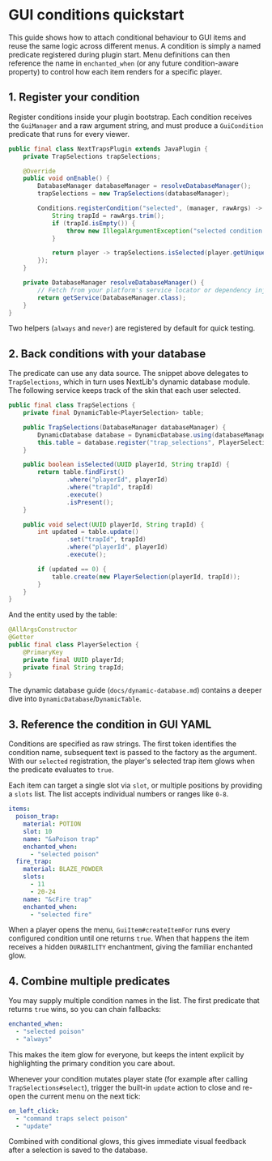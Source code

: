 # GUI conditions quickstart

This guide shows how to attach conditional behaviour to GUI items and reuse the
same logic across different menus. A condition is simply a named predicate
registered during plugin start. Menu definitions can then reference the name in
`enchanted_when` (or any future condition-aware property) to control how each
item renders for a specific player.

## 1. Register your condition

Register conditions inside your plugin bootstrap. Each condition receives the
`GuiManager` and a raw argument string, and must produce a `GuiCondition`
predicate that runs for every viewer.

```java
public final class NextTrapsPlugin extends JavaPlugin {
    private TrapSelections trapSelections;

    @Override
    public void onEnable() {
        DatabaseManager databaseManager = resolveDatabaseManager();
        trapSelections = new TrapSelections(databaseManager);

        Conditions.registerCondition("selected", (manager, rawArgs) -> {
            String trapId = rawArgs.trim();
            if (trapId.isEmpty()) {
                throw new IllegalArgumentException("selected condition expects trap id");
            }

            return player -> trapSelections.isSelected(player.getUniqueId(), trapId);
        });
    }

    private DatabaseManager resolveDatabaseManager() {
        // Fetch from your platform's service locator or dependency injector
        return getService(DatabaseManager.class);
    }
}
```

Two helpers (`always` and `never`) are registered by default for quick testing.

## 2. Back conditions with your database

The predicate can use any data source. The snippet above delegates to
`TrapSelections`, which in turn uses NextLib's dynamic database module. The
following service keeps track of the skin that each user selected.

```java
public final class TrapSelections {
    private final DynamicTable<PlayerSelection> table;

    public TrapSelections(DatabaseManager databaseManager) {
        DynamicDatabase database = DynamicDatabase.using(databaseManager);
        this.table = database.register("trap_selections", PlayerSelection.class);
    }

    public boolean isSelected(UUID playerId, String trapId) {
        return table.findFirst()
                .where("playerId", playerId)
                .where("trapId", trapId)
                .execute()
                .isPresent();
    }

    public void select(UUID playerId, String trapId) {
        int updated = table.update()
                .set("trapId", trapId)
                .where("playerId", playerId)
                .execute();

        if (updated == 0) {
            table.create(new PlayerSelection(playerId, trapId));
        }
    }
}
```

And the entity used by the table:

```java
@AllArgsConstructor
@Getter
public final class PlayerSelection {
    @PrimaryKey
    private final UUID playerId;
    private final String trapId;
}
```

The dynamic database guide (`docs/dynamic-database.md`) contains a deeper dive
into `DynamicDatabase`/`DynamicTable`.

## 3. Reference the condition in GUI YAML

Conditions are specified as raw strings. The first token identifies the
condition name, subsequent text is passed to the factory as the argument. With
our `selected` registration, the player's selected trap item glows when the
predicate evaluates to `true`.

Each item can target a single slot via `slot`, or multiple positions by
providing a `slots` list. The list accepts individual numbers or ranges like
`0-8`.

```yaml
items:
  poison_trap:
    material: POTION
    slot: 10
    name: "&aPoison trap"
    enchanted_when:
      - "selected poison"
  fire_trap:
    material: BLAZE_POWDER
    slots:
      - 11
      - 20-24
    name: "&cFire trap"
    enchanted_when:
      - "selected fire"
```

When a player opens the menu, `GuiItem#createItemFor` runs every configured
condition until one returns `true`. When that happens the item receives a hidden
`DURABILITY` enchantment, giving the familiar enchanted glow.

## 4. Combine multiple predicates

You may supply multiple condition names in the list. The first predicate that
returns `true` wins, so you can chain fallbacks:

```yaml
enchanted_when:
  - "selected poison"
  - "always"
```

This makes the item glow for everyone, but keeps the intent explicit by
highlighting the primary condition you care about.

Whenever your condition mutates player state (for example after calling
`TrapSelections#select`), trigger the built-in `update` action to close and
re-open the current menu on the next tick:

```yaml
on_left_click:
  - "command traps select poison"
  - "update"
```

Combined with conditional glows, this gives immediate visual feedback after a
selection is saved to the database.
